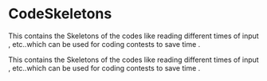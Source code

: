 # CodeSkeletons
This contains the Skeletons of the codes like reading different times of input , etc..which can be used for coding contests to save time . 

This contains the Skeletons of the codes like reading different times of input , etc..which can be used for coding contests to save time .